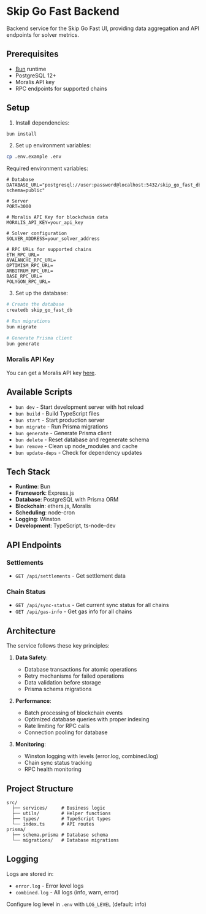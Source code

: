 # Skip Go Fast Backend

Backend service for the Skip Go Fast UI, providing data aggregation and API endpoints for solver metrics.

## Prerequisites

- [Bun](https://bun.sh/) runtime
- PostgreSQL 12+
- Moralis API key
- RPC endpoints for supported chains

## Setup

1. Install dependencies:

```bash
bun install
```

2. Set up environment variables:

```bash
cp .env.example .env
```

Required environment variables:

```env
# Database
DATABASE_URL="postgresql://user:password@localhost:5432/skip_go_fast_db?schema=public"

# Server
PORT=3000

# Moralis API Key for blockchain data
MORALIS_API_KEY=your_api_key

# Solver configuration
SOLVER_ADDRESS=your_solver_address

# RPC URLs for supported chains
ETH_RPC_URL=
AVALANCHE_RPC_URL=
OPTIMISM_RPC_URL=
ARBITRUM_RPC_URL=
BASE_RPC_URL=
POLYGON_RPC_URL=
```

3. Set up the database:

```bash
# Create the database
createdb skip_go_fast_db

# Run migrations
bun migrate

# Generate Prisma client
bun generate
```

### Moralis API Key

You can get a Moralis API key [here](https://moralis.io/api-key-for-moralis-dapps/).

## Available Scripts

- `bun dev` - Start development server with hot reload
- `bun build` - Build TypeScript files
- `bun start` - Start production server
- `bun migrate` - Run Prisma migrations
- `bun generate` - Generate Prisma client
- `bun delete` - Reset database and regenerate schema
- `bun remove` - Clean up node_modules and cache
- `bun update-deps` - Check for dependency updates

## Tech Stack

- **Runtime**: Bun
- **Framework**: Express.js
- **Database**: PostgreSQL with Prisma ORM
- **Blockchain**: ethers.js, Moralis
- **Scheduling**: node-cron
- **Logging**: Winston
- **Development**: TypeScript, ts-node-dev

## API Endpoints

### Settlements

- `GET /api/settlements` - Get settlement data

### Chain Status

- `GET /api/sync-status` - Get current sync status for all chains
- `GET /api/gas-info` - Get gas info for all chains

## Architecture

The service follows these key principles:

1. **Data Safety**:

   - Database transactions for atomic operations
   - Retry mechanisms for failed operations
   - Data validation before storage
   - Prisma schema migrations

2. **Performance**:

   - Batch processing of blockchain events
   - Optimized database queries with proper indexing
   - Rate limiting for RPC calls
   - Connection pooling for database

3. **Monitoring**:
   - Winston logging with levels (error.log, combined.log)
   - Chain sync status tracking
   - RPC health monitoring

## Project Structure

```
src/
  ├── services/     # Business logic
  ├── utils/        # Helper functions
  ├── types/        # TypeScript types
  └── index.ts      # API routes
prisma/
  ├── schema.prisma # Database schema
  └── migrations/   # Database migrations
```

## Logging

Logs are stored in:

- `error.log` - Error level logs
- `combined.log` - All logs (info, warn, error)

Configure log level in `.env` with `LOG_LEVEL` (default: info)

